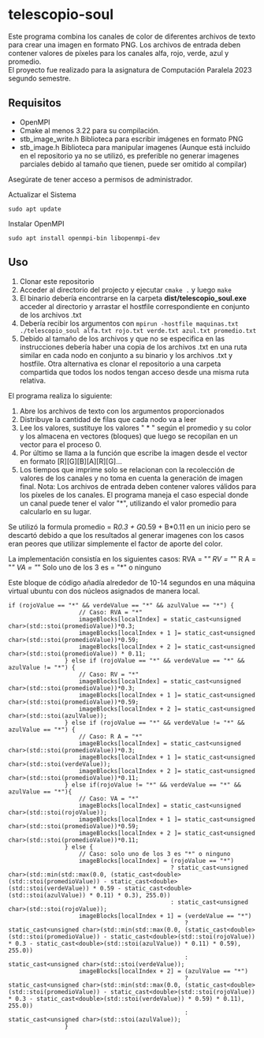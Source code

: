 # telescopio-soul

Este programa combina los canales de color de diferentes archivos de texto para crear una imagen en formato PNG. Los archivos de entrada deben contener valores de píxeles para los canales alfa, rojo, verde, azul y promedio.  
El proyecto fue realizado para la asignatura de Computación Paralela 2023 segundo semestre.

## Requisitos 
- OpenMPI  
- Cmake al menos 3.22 para su compilación.  
- stb_image_write.h Biblioteca para escribir imágenes en formato PNG  
- stb_image.h       Biblioteca para manipular imagenes  (Aunque está incluido en el repositorio ya no se utilizó, es preferible no generar imagenes parciales debido al tamaño que tienen, puede ser omitido al compilar)

Asegúrate de tener acceso a permisos de administrador.

Actualizar el Sistema

```sudo apt update```

Instalar OpenMPI

```sudo apt install openmpi-bin libopenmpi-dev```  

## Uso

1. Clonar este repositorio
2. Acceder al directorio del projecto y ejecutar ```cmake .``` y luego ```make```
3. El binario debería encontrarse en la carpeta **dist/telescopio_soul.exe** acceder al directorio y arrastar el hostfile correspondiente en conjunto de los archivos .txt
5. Debería recibir los argumentos con ```mpirun -hostfile maquinas.txt ./telescopio_soul alfa.txt rojo.txt verde.txt azul.txt promedio.txt```
6. Debido al tamaño de los archivos y que no se especifica en las instrucciones debería haber una copia de los archivos .txt en una ruta similar en cada nodo en conjunto a su binario y los archivos .txt y hostfile. Otra alternativa es clonar el repositorio a una carpeta compartida que todos los nodos tengan acceso desde una misma ruta relativa.

El programa realiza lo siguiente:  
1. Abre los archivos de texto con los argumentos proporcionados  
2. Distribuye la cantidad de filas que cada nodo va a leer
3. Lee los valores, sustituye los valores " * " según el promedio y su color y los almacena en vectores (bloques) que luego se recopilan en un vector para el proceso 0.
4. Por último se llama a la función que escribe la imagen desde el vector en formato [R][G][B][A][R][G]...
5. Los tiempos que imprime solo se relacionan con la recolección de valores de los canales y no toma en cuenta la generación de imagen final.
Nota: Los archivos de entrada deben contener valores válidos para los píxeles de los canales. El programa maneja el caso especial donde un canal puede tener el valor "*", utilizando el valor promedio para calcularlo en su lugar.

Se utilizó la formula promedio = R*0.3 + G*0.59 + B*0.11 en un inicio pero se descartó debido a que los resultados al generar imagenes  con los casos eran peores que utilizar simplemente el factor de aporte del color.

La implementación consistía en los siguientes casos: 
RVA = "*"
RV = "*"
R A = "*"
VA = "*"
Solo uno de los 3 es = "*" o ninguno

Este bloque de código añadía alrededor de 10-14 segundos en una máquina virtual ubuntu con dos núcleos asignados de manera local.
```
if (rojoValue == "*" && verdeValue == "*" && azulValue == "*") {
                    // Caso: RVA = "*"
                    imageBlocks[localIndex] = static_cast<unsigned char>(std::stoi(promedioValue))*0.3;
                    imageBlocks[localIndex + 1 ]= static_cast<unsigned char>(std::stoi(promedioValue))*0.59;
                    imageBlocks[localIndex + 2 ]= static_cast<unsigned char>(std::stoi(promedioValue)) * 0.11;
                } else if (rojoValue == "*" && verdeValue == "*" && azulValue != "*") {
                    // Caso: RV = "*"
                    imageBlocks[localIndex] = static_cast<unsigned char>(std::stoi(promedioValue))*0.3;
                    imageBlocks[localIndex + 1 ]= static_cast<unsigned char>(std::stoi(promedioValue))*0.59;
                    imageBlocks[localIndex + 2 ]= static_cast<unsigned char>(std::stoi(azulValue));
                } else if (rojoValue == "*" && verdeValue != "*" && azulValue == "*") {
                    // Caso: R A = "*"
                    imageBlocks[localIndex] = static_cast<unsigned char>(std::stoi(promedioValue))*0.3;
                    imageBlocks[localIndex + 1 ]= static_cast<unsigned char>(std::stoi(verdeValue));
                    imageBlocks[localIndex + 2 ]= static_cast<unsigned char>(std::stoi(promedioValue))*0.11;
                } else if(rojoValue != "*" && verdeValue == "*" && azulValue == "*"){
                    // Caso: VA = "*"
                    imageBlocks[localIndex] = static_cast<unsigned char>(std::stoi(rojoValue));
                    imageBlocks[localIndex + 1 ]= static_cast<unsigned char>(std::stoi(promedioValue))*0.59;
                    imageBlocks[localIndex + 2 ]= static_cast<unsigned char>(std::stoi(promedioValue))*0.11;
                } else {
                    // Caso: solo uno de los 3 es "*" o ninguno
                    imageBlocks[localIndex] = (rojoValue == "*")
                                              ? static_cast<unsigned char>(std::min(std::max(0.0, (static_cast<double>(std::stoi(promedioValue)) - static_cast<double>(std::stoi(verdeValue)) * 0.59 - static_cast<double>(std::stoi(azulValue)) * 0.11) * 0.3), 255.0))
                                              : static_cast<unsigned char>(std::stoi(rojoValue));
                    imageBlocks[localIndex + 1] = (verdeValue == "*")
                                                  ? static_cast<unsigned char>(std::min(std::max(0.0, (static_cast<double>(std::stoi(promedioValue)) - static_cast<double>(std::stoi(rojoValue)) * 0.3 - static_cast<double>(std::stoi(azulValue)) * 0.11) * 0.59), 255.0))
                                                  : static_cast<unsigned char>(std::stoi(verdeValue));
                    imageBlocks[localIndex + 2] = (azulValue == "*")
                                                  ? static_cast<unsigned char>(std::min(std::max(0.0, (static_cast<double>(std::stoi(promedioValue)) - static_cast<double>(std::stoi(rojoValue)) * 0.3 - static_cast<double>(std::stoi(verdeValue)) * 0.59) * 0.11), 255.0))
                                                  : static_cast<unsigned char>(std::stoi(azulValue));
                }
```




